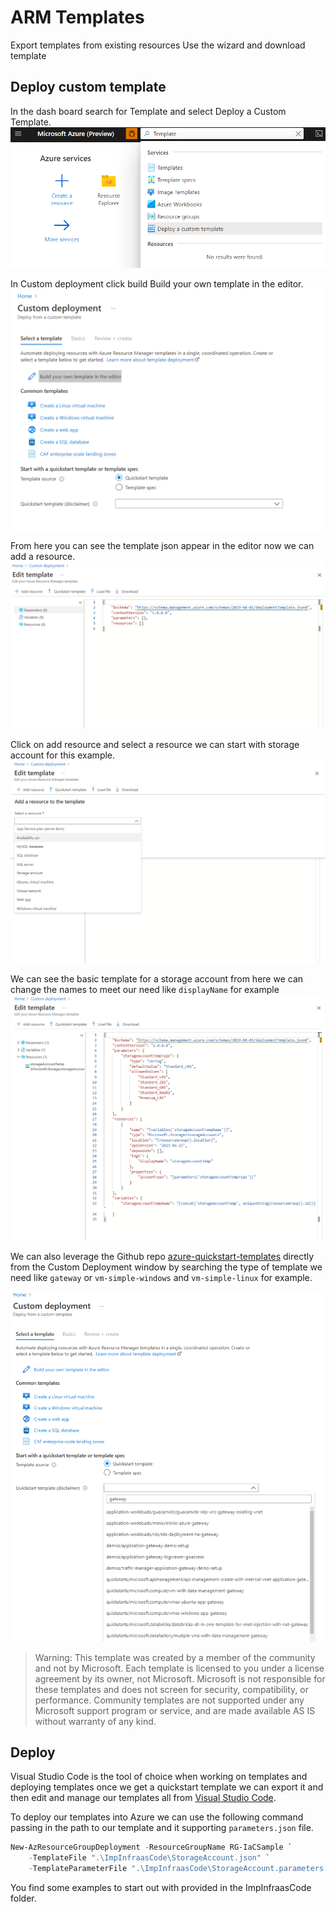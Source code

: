 # ARM Templates

Export templates from existing resources
Use the wizard and download template

## Deploy custom template

In the dash board search for Template and select Deploy a Custom Template.
![Search](./images/Search.png)

In Custom deployment click build Build your own template in the editor.
![CustomDeployment](./images/CustDeployTemp.png)

From here you can see the template json appear in the editor now we can add a resource.
![Edit](./images/Edit.png)

Click on add resource and select a resource we can start with storage account for this example.
![AddResource](./images/AddResource.png)

We can see the basic template for a storage account from here we can change the names to meet our need like `displayName` for example
![StorageAccount](./images/StorageAccount.png)

We can also leverage the Github repo [azure-quickstart-templates](https://github.com/Azure/azure-quickstart-templates) directly from the Custom Deployment window by searching the type of template we need like `gateway` or `vm-simple-windows` and `vm-simple-linux` for example.

![Git](./images/Git.png)

> Warning:
> This template was created by a member of the community and not by Microsoft. Each template is licensed to you under a license agreement by its owner, not Microsoft. Microsoft is not responsible for these templates and does not screen for security, compatibility, or performance. Community templates are not supported under any Microsoft support program or service, and are made available AS IS without warranty of any kind.

## Deploy

Visual Studio Code is the tool of choice when working on templates and deploying templates once we get a quickstart template we can export it and then edit and manage our templates all from [Visual Studio Code](https://code.visualstudio.com/).

To deploy our templates into Azure we can use the following command passing in the path to our template and it supporting `parameters.json` file.

```Powershell
New-AzResourceGroupDeployment -ResourceGroupName RG-IaCSample `
    -TemplateFile ".\ImpInfraasCode\StorageAccount.json" `
    -TemplateParameterFile ".\ImpInfraasCode\StorageAccount.parameters.json"


```

You find some examples to start out with provided in the ImpInfraasCode folder.
